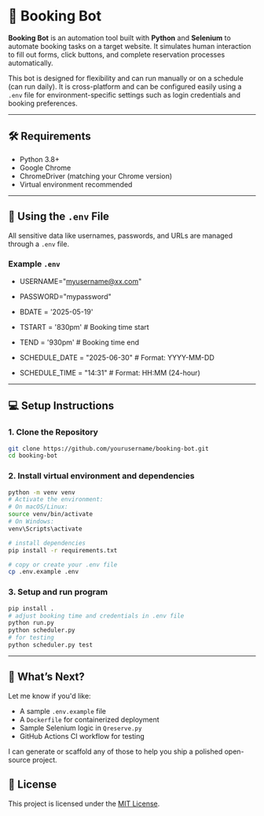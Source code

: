 # 🧾 Booking Bot

**Booking Bot** is an automation tool built with **Python** and **Selenium** to automate booking tasks on a target website. It simulates human interaction to fill out forms, click buttons, and complete reservation processes automatically.

This bot is designed for flexibility and can run manually or on a schedule (can run daily). It is cross-platform and can be configured easily using a `.env` file for environment-specific settings such as login credentials and booking preferences.

---

## 🛠️ Requirements

- Python 3.8+
- Google Chrome
- ChromeDriver (matching your Chrome version)
- Virtual environment recommended

---

## 🔐 Using the `.env` File

All sensitive data like usernames, passwords, and URLs are managed through a `.env` file.

### Example `.env`

- USERNAME="myusername@xx.com"
- PASSWORD="mypassword"
- BDATE = '2025-05-19'
- TSTART = '830pm' # Booking time start
- TEND = '930pm'   # Booking time end

- SCHEDULE_DATE = "2025-06-30"  # Format: YYYY-MM-DD
- SCHEDULE_TIME = "14:31"  # Format: HH:MM (24-hour)

---

## 💻 Setup Instructions

### 1. Clone the Repository

```bash
git clone https://github.com/yourusername/booking-bot.git
cd booking-bot
```

### 2. Install virtual environment and dependencies

```bash
python -m venv venv
# Activate the environment:
# On macOS/Linux:
source venv/bin/activate
# On Windows:
venv\Scripts\activate

# install dependencies
pip install -r requirements.txt

# copy or create your .env file
cp .env.example .env
```

### 3. Setup and run program

```bash
pip install .
# adjust booking time and credentials in .env file
python run.py
python scheduler.py
# for testing
python scheduler.py test

```

---

## 🔧 What’s Next?

Let me know if you'd like:
- A sample `.env.example` file
- A `Dockerfile` for containerized deployment
- Sample Selenium logic in `Qreserve.py`
- GitHub Actions CI workflow for testing

I can generate or scaffold any of those to help you ship a polished open-source project.

## 📄 License

This project is licensed under the [MIT License](LICENSE).
